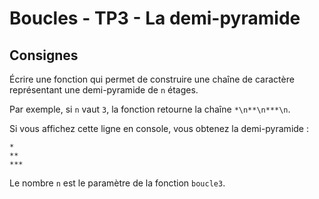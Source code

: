 # Boucles - TP3 - La demi-pyramide

## Consignes

Écrire une fonction qui permet de construire une chaîne de caractère représentant une demi-pyramide de `n` étages.

Par exemple, si `n` vaut `3`, la fonction retourne la chaîne `*\n**\n***\n`.

Si vous affichez cette ligne en console, vous obtenez la demi-pyramide :
```
*
**
***
```
Le nombre `n` est le paramètre de la fonction `boucle3`.
